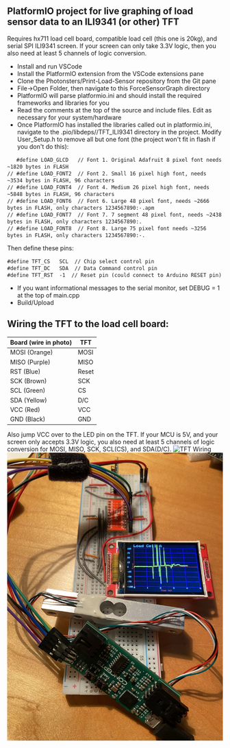 ## PlatformIO project for live graphing of load sensor data to an ILI9341 (or other) TFT
Requires hx711 load cell board, compatible load cell (this one is 20kg), and serial SPI ILI9341 screen.  If your screen can only take 3.3V logic, then you also need at least 5 channels of logic conversion.

- Install and run VSCode
- Install the PlatformIO extension from the VSCode extensions pane
- Clone the Photonsters/Print-Load-Sensor repository from the Git pane
- File->Open Folder, then navigate to this ForceSensorGraph directory
- PlatformIO will parse platformio.ini and should install the required frameworks and libraries for you
- Read the comments at the top of the source and include files.  Edit as necessary for your system/hardware
- Once PlatformIO has installed the libraries called out in platformio.ini, navigate to the .pio/libdeps/<board>/TFT_ILI9341 directory in the project. Modify User_Setup.h to remove all but one font (the project won't fit in flash if you don't do this):
```
   #define LOAD_GLCD   // Font 1. Original Adafruit 8 pixel font needs ~1820 bytes in FLASH
// #define LOAD_FONT2  // Font 2. Small 16 pixel high font, needs ~3534 bytes in FLASH, 96 characters
// #define LOAD_FONT4  // Font 4. Medium 26 pixel high font, needs ~5848 bytes in FLASH, 96 characters
// #define LOAD_FONT6  // Font 6. Large 48 pixel font, needs ~2666 bytes in FLASH, only characters 1234567890:-.apm
// #define LOAD_FONT7  // Font 7. 7 segment 48 pixel font, needs ~2438 bytes in FLASH, only characters 1234567890:.
// #define LOAD_FONT8  // Font 8. Large 75 pixel font needs ~3256 bytes in FLASH, only characters 1234567890:-.
```
  Then define these pins:
  ```
  #define TFT_CS   SCL  // Chip select control pin
  #define TFT_DC   SDA  // Data Command control pin
  #define TFT_RST  -1  // Reset pin (could connect to Arduino RESET pin)
  ```
- If you want informational messages to the serial monitor, set DEBUG = 1 at the top of main.cpp
- Build/Upload

## Wiring the TFT to the load cell board:

| Board (wire in photo) | TFT |
| ------- | ----- |
| MOSI (Orange)  | MOSI |
| MISO (Purple)  | MISO |
| RST (Blue) | Reset |
| SCK (Brown) | SCK |
| SCL (Green) | CS |
| SDA (Yellow) | D/C |
| VCC (Red) | VCC |
| GND (Black) | GND |

Also jump VCC over to the LED pin on the TFT. If your MCU is 5V, and your screen only accepts 3.3V logic, you also need at least 5 channels of logic conversion for MOSI, MISO, SCK, SCL(CS), and SDA(D/C).
![TFT Wiring](test/InkedTFT.jpg)
![TFT Load Cell Graphing](test/Breadboard.jpeg)
